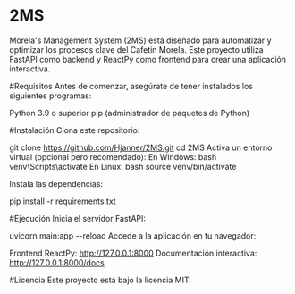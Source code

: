 # 2MS
Morela's Management System (2MS) está diseñado para automatizar y optimizar los procesos clave del Cafetin Morela. 
Este proyecto utiliza FastAPI como backend y ReactPy como frontend para crear una aplicación interactiva.

#Requisitos
Antes de comenzar, asegúrate de tener instalados los siguientes programas:

Python 3.9 o superior
pip (administrador de paquetes de Python)

#Instalación
Clona este repositorio:

git clone https://github.com/Hjanner/2MS.git
cd 2MS
Activa un entorno virtual (opcional pero recomendado): En Windows: bash venv\Scripts\activate  En Linux: bash source venv/bin/activate 

Instala las dependencias:

pip install -r requirements.txt

#Ejecución
Inicia el servidor FastAPI:

uvicorn main:app --reload
Accede a la aplicación en tu navegador:

Frontend ReactPy: http://127.0.0.1:8000
Documentación interactiva: http://127.0.0.1:8000/docs

#Licencia
Este proyecto está bajo la licencia MIT.

